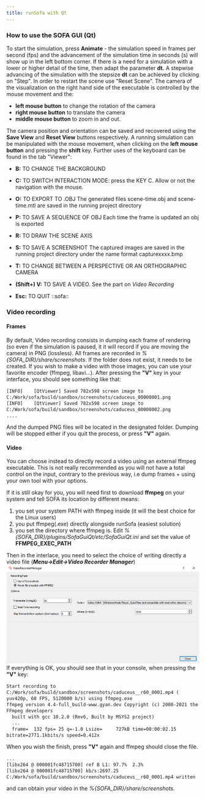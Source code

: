 ```yaml
---
title: runSofa with Qt
---
```




### How to use the SOFA GUI (Qt)

To start the simulation, press **Animate** - the simulation speed in
frames per second (fps) and the advancement of the simulation time in
seconds (s) will show up in the left bottom corner. If there is a need
for a simulation with a lower or higher detail of the time, then adapt
the parameter **dt.** A stepwise advancing of the simulation with the
stepsize **dt** can be achieved by clicking on "Step". In order to restart
the scene use "Reset Scene". The camera of the visualization on the
right hand side of the executable is controlled by the mouse movement
and the:

-   **left mouse button** to change the rotation of the camera
-   **right mouse button** to translate the camera
-   **middle mouse button** to zoom in and out.

The camera position and orientation can be saved and recovered using the
**Save View** and **Reset View** buttons respectively. A running simulation
can be manipulated with the mouse movement, when clicking on the **left
mouse button** and pressing the **shift** key. Further uses of the keyboard can be found in
the tab "Viewer":

-   **B:** TO CHANGE THE BACKGROUND
-   **C:** TO SWITCH INTERACTION MODE: press the KEY C. Allow or not the
    navigation with the mouse.
-   **O:** TO EXPORT TO .OBJ The generated files scene-time.obj and
    scene-time.mtl are saved in the running project directory
-   **P:** TO SAVE A SEQUENCE OF OBJ Each time the frame is updated an
    obj is exported
-   **R:** TO DRAW THE SCENE AXIS
-   **S:** TO SAVE A SCREENSHOT The captured images are saved in the
    running project directory under the name format capturexxxx.bmp
-   **T:** TO CHANGE BETWEEN A PERSPECTIVE OR AN ORTHOGRAPHIC CAMERA
-   **(Shift+) V:** TO SAVE A VIDEO. See the part on *Video Recording*
   
-   **Esc:** TO QUIT ::sofa::

### Video recording
#### Frames
By default, Video recording consists in dumping each frame of rendering (so even if the simulation is paused, it it will record if you are moving the camera) in PNG (lossless). All frames are recorded in *%{SOFA\_DIR}/share/screenshots*. If the folder does not exist, it needs to be created. If you wish to make a video with those images, you can use your favorite encoder (ffmpeg, libavi...).
After pressing the **"V"** key in your interface, you should see something like that:
```shell
[INFO]    [QtViewer] Saved 782x598 screen image to C:/Work/sofa/build/sandbox/screenshots/caduceus_00000001.png
[INFO]    [QtViewer] Saved 782x598 screen image to C:/Work/sofa/build/sandbox/screenshots/caduceus_00000002.png
....
```
And the dumped PNG files will be located in the designated folder.
Dumping will be stopped either if you quit the process, or press **"V"** again.

#### Video

You can choose instead to directly record a video using an external ffmpeg executable. This is not really recommended as you will not have a total control on the input, contrary to the previous way, i.e dump frames + using your own tool with your options.

If it is still okay for you, you will need first to download **ffmpeg** on your system and tell SOFA its location by different means:
1. you set your system PATH with ffmpeg inside (it will the best choice for the Linux users)
2. you put ffmpeg(.exe) directly alongside runSofa (easiest solution)
3. you set the directory where ffmpeg is. Edit *%{SOFA\_DIR}/plugins/SofaGuiQt/etc/SofaGuiQt.ini* and set the value of **FFMPEG_EXEC_PATH**

Then in the interlace, you need to select the choice of writing directly a video file (***Menu->Edit->Video Recorder Manager***)
![](https://raw.githubusercontent.com/sofa-framework/doc/master/images/usingSOFA/videorecordmenu.png)
If everything is OK, you should see that in your console, when pressing the **"V"** key:
```shell
Start recording to C:/Work/sofa/build/sandbox/screenshots/caduceus__r60_0001.mp4 ( yuv420p, 60 FPS, 5120000 b/s) using ffmpeg.exe
ffmpeg version 4.4-full_build-www.gyan.dev Copyright (c) 2000-2021 the FFmpeg developers
  built with gcc 10.2.0 (Rev6, Built by MSYS2 project)
  ...
  frame=  132 fps= 25 q=-1.0 Lsize=     727kB time=00:00:02.15 bitrate=2771.1kbits/s speed=0.412x
```
When you wish the finish, press **"V"** again and ffmpeg should close the file.
```shell
...
[libx264 @ 000001fc48715700] ref B L1: 97.7%  2.3%
[libx264 @ 000001fc48715700] kb/s:2697.25
C:/Work/sofa/build/sandbox/screenshots/caduceus__r60_0001.mp4 written
```
and can obtain your video in the *%{SOFA\_DIR}/share/screenshots*.


